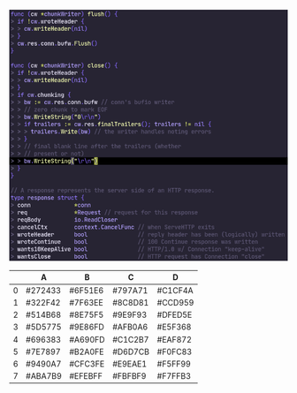 ![](https://github.com/pjvds/night-runner/raw/master/screenshot.png)

|   | A       | B       | C       | D       |
|---|---------|---------|---------|---------|
| 0 | #272433 | #6F51E6 | #797A71 | #C1CF4A |
| 1 | #322F42 | #7F63EE | #8C8D81 | #CCD959 |
| 2 | #514B68 | #8E75F5 | #9E9F93 | #DFED5E |
| 3 | #5D5775 | #9E86FD | #AFB0A6 | #E5F368 |
| 4 | #696383 | #A690FD | #C1C2B7 | #EAF872 |
| 5 | #7E7897 | #B2A0FE | #D6D7CB | #F0FC83 |
| 6 | #9490A7 | #CFC3FE | #E9EAE1 | #F5FF99 |
| 7 | #ABA7B9 | #EFEBFF | #FBFBF9 | #F7FFB3 |
